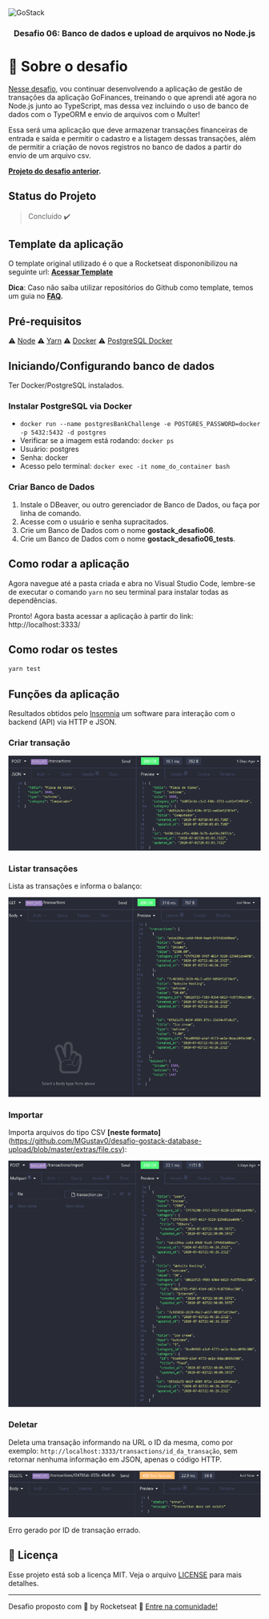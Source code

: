 <img alt="GoStack" src="https://storage.googleapis.com/golden-wind/bootcamp-gostack/header-desafios.png" />

<h3 align="center">
  Desafio 06: Banco de dados e upload de arquivos no Node.js
</h3>

# :rocket: Sobre o desafio

[Nesse desafio](https://github.com/Rocketseat/bootcamp-gostack-desafios/tree/master/desafio-database-upload), vou continuar desenvolvendo a aplicação de gestão de transações da aplicação GoFinances, treinando o que aprendi até agora no Node.js junto ao TypeScript, mas dessa vez incluindo o uso de banco de dados com o TypeORM e envio de arquivos com o Multer!

Essa será uma aplicação que deve armazenar transações financeiras de entrada e saída e permitir o cadastro e a listagem dessas transações, além de permitir a criação de novos registros no banco de dados a partir do envio de um arquivo csv.

**[Projeto do desafio anterior](https://github.com/MGustav0/desafio-gostack-fundamentos-node).**

## Status do Projeto

> Concluido :heavy_check_mark:

## Template da aplicação

O template original utilizado é o que a Rocketseat dispononibilizou na seguinte url: **[Acessar Template](https://github.com/Rocketseat/gostack-template-typeorm-upload)**

**Dica**: Caso não saiba utilizar repositórios do Github como template, temos um guia no **[FAQ](https://github.com/Rocketseat/bootcamp-gostack-desafios/tree/master/faq-desafios).**

## Pré-requisitos

:warning: [Node](https://nodejs.org/en/download/)
:warning: [Yarn](https://yarnpkg.com/getting-started/install)
:warning: [Docker](https://www.docker.com/products/docker-desktop)
:warning: [PostgreSQL Docker](https://hub.docker.com/_/postgres)

## Iniciando/Configurando banco de dados

Ter Docker/PostgreSQL instalados.

### Instalar PostgreSQL via Docker

* `docker run --name postgresBankChallenge -e POSTGRES_PASSWORD=docker -p 5432:5432 -d postgres`
* Verificar se a imagem está rodando: `docker ps`
* Usuário: postgres
* Senha: docker
* Acesso pelo terminal: `docker exec -it nome_do_container bash`

### Criar Banco de Dados

1. Instale o DBeaver, ou outro gerenciador de Banco de Dados, ou faça por linha de comando.
2. Acesse com o usuário e senha supracitados.
3. Crie um Banco de Dados com o nome __gostack_desafio06__.
4. Crie um Banco de Dados com o nome __gostack_desafio06_tests__.

## Como rodar a aplicação

Agora navegue até a pasta criada e abra no Visual Studio Code, lembre-se de executar o comando `yarn` no seu terminal para instalar todas as dependências.

Pronto! Agora basta acessar a aplicação à partir do link: http://localhost:3333/

## Como rodar os testes

```bash
yarn test
```

## Funções da aplicação

Resultados obtidos pelo [Insomnia](https://insomnia.rest/download/) um software para interação com o backend (API) via HTTP e JSON.

### Criar transação
 
<img src="https://github.com/MGustav0/desafio-gostack-database-upload/blob/master/extras/prints/print_create.png"/>

### Listar transações
 
Lista as transações e informa o balanço:

<img src="https://github.com/MGustav0/desafio-gostack-database-upload/blob/master/extras/prints/print_list.png"/>

### Importar

Importa arquivos do tipo CSV **[neste formato]**(https://github.com/MGustav0/desafio-gostack-database-upload/blob/master/extras/file.csv):

<img src="https://github.com/MGustav0/desafio-gostack-database-upload/blob/master/extras/prints/print_import.png"/>

### Deletar

Deleta uma transação informando na URL o ID da mesma, como por exemplo: `http://localhost:3333/transactions/id_da_transação`, sem retornar nenhuma informação em JSON, apenas o código HTTP.

<img src="https://github.com/MGustav0/desafio-gostack-database-upload/blob/master/extras/prints/print_delete_error.png"/>

Erro gerado por ID de transação errado.

## :memo: Licença

Esse projeto está sob a licença MIT. Veja o arquivo [LICENSE](LICENSE) para mais detalhes.

---

Desafio proposto com 💜 by Rocketseat :wave: [Entre na comunidade!](https://discordapp.com/invite/gCRAFhc)
